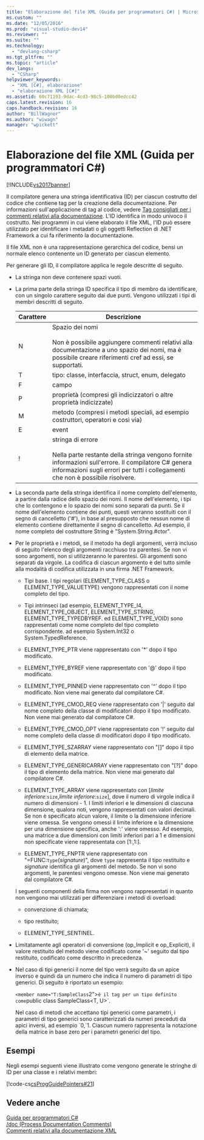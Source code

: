```yaml
---
title: "Elaborazione del file XML (Guida per programmatori C#) | Microsoft Docs"
ms.custom: ""
ms.date: "12/05/2016"
ms.prod: "visual-studio-dev14"
ms.reviewer: ""
ms.suite: ""
ms.technology: 
  - "devlang-csharp"
ms.tgt_pltfrm: ""
ms.topic: "article"
dev_langs: 
  - "CSharp"
helpviewer_keywords: 
  - "XML [C#], elaborazione"
  - "elaborazione XML [C#]"
ms.assetid: 60c71193-9dac-4cd3-98c5-100bd0edcc42
caps.latest.revision: 16
caps.handback.revision: 16
author: "BillWagner"
ms.author: "wiwagn"
manager: "wpickett"
---
```

# Elaborazione del file XML (Guida per programmatori C#)
[!INCLUDE[vs2017banner](../../../csharp/includes/vs2017banner.md)]

Il compilatore genera una stringa identificativa \(ID\) per ciascun costrutto del codice che contiene tag per la creazione della documentazione.  Per informazioni sull'applicazione di tag al codice, vedere [Tag consigliati per i commenti relativi alla documentazione](../../../csharp/programming-guide/xmldoc/recommended-tags-for-documentation-comments.md). L'ID identifica in modo univoco il costrutto.  Nei programmi in cui viene elaborato il file XML, l'ID può essere utilizzato per identificare i metadati o gli oggetti Reflection di .NET Framework a cui fa riferimento la documentazione.  
  
 Il file XML non è una rappresentazione gerarchica del codice, bensì un normale elenco contenente un ID generato per ciascun elemento.  
  
 Per generare gli ID, il compilatore applica le regole descritte di seguito.  
  
-   La stringa non deve contenere spazi vuoti.  
  
-   La prima parte della stringa ID specifica il tipo di membro da identificare, con un singolo carattere seguito dai due punti.  Vengono utilizzati i tipi di membri descritti di seguito.  
  
    |Carattere|Descrizione|  
    |---------------|-----------------|  
    |N|Spazio dei nomi<br /><br /> Non è possibile aggiungere commenti relativi alla documentazione a uno spazio dei nomi, ma è possibile creare riferimenti cref ad essi, se supportati.|  
    |T|tipo: classe, interfaccia, struct, enum, delegato|  
    |F|campo|  
    |P|proprietà \(compresi gli indicizzatori o altre proprietà indicizzate\)|  
    |M|metodo \(compresi i metodi speciali, ad esempio costruttori, operatori e così via\)|  
    |E|event|  
    |\!|stringa di errore<br /><br /> Nella parte restante della stringa vengono fornite informazioni sull'errore.  Il compilatore C\# genera informazioni sugli errori per tutti i collegamenti che non è possibile risolvere.|  
  
-   La seconda parte della stringa identifica il nome completo dell'elemento, a partire dalla radice dello spazio dei nomi.  Il nome dell'elemento, i tipi che lo contengono e lo spazio dei nomi sono separati da punti.  Se il nome dell'elemento contiene dei punti, questi verranno sostituiti con il segno di cancelletto \('\#'\),  in base al presupposto che nessun nome di elemento contiene direttamente il segno di cancelletto.  Ad esempio, il nome completo del costruttore String è "System.String.\#ctor".  
  
-   Per le proprietà e i metodi, se il metodo ha degli argomenti, verrà incluso di seguito l'elenco degli argomenti racchiuso tra parentesi.  Se non vi sono argomenti, non si utilizzeranno le parentesi.  Gli argomenti sono separati da virgole.  La codifica di ciascun argomento è del tutto simile alla modalità di codifica utilizzata in una firma .NET Framework.  
  
    -   Tipi base.  I tipi regolari \(ELEMENT\_TYPE\_CLASS o ELEMENT\_TYPE\_VALUETYPE\) vengono rappresentati con il nome completo del tipo.  
  
    -   Tipi intrinseci \(ad esempio, ELEMENT\_TYPE\_I4, ELEMENT\_TYPE\_OBJECT, ELEMENT\_TYPE\_STRING, ELEMENT\_TYPE\_TYPEDBYREF.  ed ELEMENT\_TYPE\_VOID\) sono rappresentati come nome completo del tipo completo corrispondente.  ad esempio System.Int32 o System.TypedReference.  
  
    -   ELEMENT\_TYPE\_PTR viene rappresentato con '\*' dopo il tipo modificato.  
  
    -   ELEMENT\_TYPE\_BYREF viene rappresentato con '@' dopo il tipo modificato.  
  
    -   ELEMENT\_TYPE\_PINNED viene rappresentato con '^' dopo il tipo modificato.  Non viene mai generato dal compilatore C\#.  
  
    -   ELEMENT\_TYPE\_CMOD\_REQ viene rappresentato con '&#124;' seguito dal nome completo della classe di modificatori dopo il tipo modificato.  Non viene mai generato dal compilatore C\#.  
  
    -   ELEMENT\_TYPE\_CMOD\_OPT viene rappresentato con '\!' seguito dal nome completo della classe di modificatori dopo il tipo modificato.  
  
    -   ELEMENT\_TYPE\_SZARRAY viene rappresentato con "\[\]" dopo il tipo di elemento della matrice.  
  
    -   ELEMENT\_TYPE\_GENERICARRAY viene rappresentato con "\[?\]" dopo il tipo di elemento della matrice.  Non viene mai generato dal compilatore C\#.  
  
    -   ELEMENT\_TYPE\_ARRAY viene rappresentato con \[*limite inferiore*:`size`,*limite inferiore*:`size`\], dove il numero di virgole indica il numero di dimensioni \- 1. I limiti inferiori e le dimensioni di ciascuna dimensione, qualora noti, vengono rappresentati con valori decimali.  Se non è specificato alcun valore, il limite o la dimensione inferiore viene omessa.  Se vengono omessi il limite inferiore e la dimensione per una dimensione specifica, anche ':' viene omesso.  Ad esempio, una matrice a due dimensioni con limiti inferiori pari a 1 e dimensioni non specificate viene rappresentata con \[1:,1:\].  
  
    -   ELEMENT\_TYPE\_FNPTR viene rappresentato con "\=FUNC:`type`\(*signature*\)", dove `type` rappresenta il tipo restituito e *signature* identifica gli argomenti del metodo.  Se non vi sono argomenti, le parentesi vengono omesse.  Non viene mai generato dal compilatore C\#.  
  
     I seguenti componenti della firma non vengono rappresentati in quanto non vengono mai utilizzati per differenziare i metodi di overload:  
  
    -   convenzione di chiamata;  
  
    -   tipo restituito;  
  
    -   ELEMENT\_TYPE\_SENTINEL.  
  
-   Limitatamente agli operatori di conversione \(op\_Implicit e op\_Explicit\), il valore restituito del metodo viene codificato come '~' seguito dal tipo restituito, codificato come descritto in precedenza.  
  
-   Nel caso di tipi generici il nome del tipo verrà seguito da un apice inverso e quindi da un numero che indica il numero di parametri di tipo generici.  Di seguito è riportato un esempio:  
  
     `<member name="T:SampleClass`2">` è il tag per un tipo definito come `public class SampleClass\<T, U>`.  
  
     Nel caso di metodi che accettano tipi generici come parametri, i parametri di tipo generici sono caratterizzati da numeri preceduti da apici inversi, ad esempio \`0,\`1.  Ciascun numero rappresenta la notazione della matrice in base zero per i parametri generici del tipo.  
  
## Esempi  
 Negli esempi seguenti viene illustrato come vengono generate le stringhe di ID per una classe e i relativi membri:  
  
 [!code-cs[csProgGuidePointers#21](../../../csharp/programming-guide/unsafe-code-pointers/codesnippet/CSharp/processing-the-xml-file_1.cs)]  
  
## Vedere anche  
 [Guida per programmatori C\#](../../../csharp/programming-guide/index.md)   
 [\/doc \(Process Documentation Comments\)](../../../csharp/language-reference/compiler-options/doc-compiler-option.md)   
 [Commenti relativi alla documentazione XML](../../../csharp/programming-guide/xmldoc/xml-documentation-comments.md)